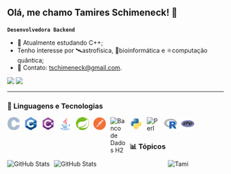 ## Olá, me chamo Tamires Schimeneck! 🌝
**`Desenvolvedora Backend`**
 
- 🔭 Atualmente estudando C++;
- Tenho interesse por 🛰️astrofísica, 🧬bioinformática e ⚛️computação quântica;
- 📧 Contato: tschimeneck@gmail.com.

<div>
  <a href = "mailto:tschimeneck@gmail.com"><img src="https://img.shields.io/badge/-Gmail-%23333?style=for-the-badge&logo=gmail&logoColor=white" target="_blank"></a>
  <a href="https://www.linkedin.com/in/tamires-schimeneck-748867317/" target="_blank"><img src="https://img.shields.io/badge/-LinkedIn-%230077B5?style=for-the-badge&logo=linkedin&logoColor=white" target="_blank"></a> 
</div>

---
 
### 🤖 Linguagens e Tecnologias
<img 
    align="left" 
    alt="C"
    title="C" 
    width="30px" 
    style="padding-right: 10px;" 
    src="https://raw.githubusercontent.com/devicons/devicon/master/icons/c/c-original.svg" 
/>
<img 
    align="left" 
    alt="C++"
    title="C++" 
    width="30px" 
    style="padding-right: 10px;" 
    src="https://raw.githubusercontent.com/devicons/devicon/master/icons/cplusplus/cplusplus-original.svg" 
/>
<img 
    align="left" 
    alt="C#"
    title="C#" 
    width="30px" 
    style="padding-right: 10px;" 
    src="https://raw.githubusercontent.com/devicons/devicon/master/icons/csharp/csharp-original.svg" 
/>
<img 
    align="left" 
    alt="Java"
    title="Java" 
    width="30px" 
    style="padding-right: 10px;" 
    src="https://raw.githubusercontent.com/devicons/devicon/master/icons/java/java-original.svg" 
/>
<img 
    align="left" 
    alt="Spring"
    title="Spring" 
    width="30px" 
    style="padding-right: 10px;" 
    src="https://raw.githubusercontent.com/devicons/devicon/master/icons/spring/spring-original.svg" 
/>
<img 
    align="left" 
    alt="Postman"
    title="Postman" 
    width="30px" 
    style="padding-right: 10px;" 
    src="https://raw.githubusercontent.com/devicons/devicon/master/icons/postman/postman-original.svg" 
/>
<img 
    align="left" 
    alt="Banco de Dados H2"
    title="Banco de Dados H2" 
    width="35px" 
    style="padding-right: 10px;" 
    src="https://media.discordapp.net/attachments/1373461587314348166/1380269769697001713/images-removebg-preview.png?ex=684343e5&is=6841f265&hm=899108d8bdd475e7dd4afafe7c65af9c32bfdcee60acea82b4d99189b5df3aab&=&format=webp&quality=lossless" 
/>
<img 
    align="left" 
    alt="Python"
    title="Python" 
    width="30px" 
    style="padding-right: 10px;" 
    src="https://raw.githubusercontent.com/devicons/devicon/master/icons/python/python-original.svg" 
/>
<img 
    align="left" 
    alt="Perl"
    title="Perl" 
    width="30px" 
    style="padding-right: 10px;" 
    src="https://media.discordapp.net/attachments/1373461587314348166/1380268411015397446/imagem_2025-06-05_162011399-removebg-preview.png?ex=684342a1&is=6841f121&hm=6628f800c62ab6e785f90fd86716ba4f80d68cec51907898f8029f47c3872006&=&format=webp&quality=lossless" 
/>
<img 
    align="left" 
    alt="R"
    title="R" 
    width="30px" 
    style="padding-right: 10px;" 
    src="https://raw.githubusercontent.com/devicons/devicon/master/icons/r/r-original.svg" 
/>
<img 
    align="left" 
    alt="PHP"
    title="PHP" 
    width="30px" 
    style="padding-right: 10px;" 
    src="https://raw.githubusercontent.com/devicons/devicon/master/icons/php/php-original.svg" 
/>

<br/>
<br/>
 
### 📊 Tópicos

<p>
  <img 
    align="left" 
    alt="GitHub Stats" 
    height="150" 
    style="padding-right: 10px;" 
    src="https://github-readme-stats.vercel.app/api?username=tamischim&show_icons=true&rank_icon=github&theme=dracula&bg_color=DEG,06033B,F0A6DA&locale=pt-br" 
  />

<img 
      align="left" 
      alt="GitHub Stats" 
      height="90" 
      src="https://github-readme-stats.vercel.app/api/top-langs/?username=tamischim&hide_progress=true&theme=dracula&bg_color=DEG,06033B,F0A6DA&locale=pt-br" 
  />

  <img 
    align="right" 
    alt="Tami"
    title="Olá!" 
    width="120px" 
    style="padding-right: 10px;" 
    src="https://media.discordapp.net/attachments/1373461587314348166/1373677194739716156/tami.gif?ex=682b4814&is=6829f694&hm=64db7b77571f457efd0d482b3b0283a92ede238111e122d81d25ea6d478dd03e&=" 
/>

</p>
